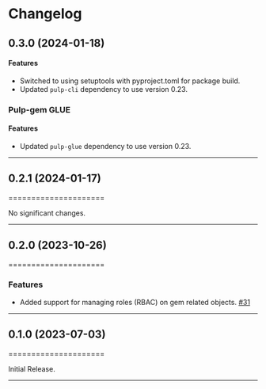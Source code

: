 # Changelog

[//]: # (You should *NOT* be adding new change log entries to this file, this)
[//]: # (file is managed by towncrier. You *may* edit previous change logs to)
[//]: # (fix problems like typo corrections or such.)
[//]: # (To add a new change log entry, please see)
[//]: # (https://docs.pulpproject.org/contributing/git.html#changelog-update)

[//]: # (WARNING: Don't drop the towncrier directive!)

[//]: # (towncrier release notes start)

## 0.3.0 (2024-01-18)



#### Features

- Switched to using setuptools with pyproject.toml for package build.
- Updated `pulp-cli` dependency to use version 0.23.


### Pulp-gem GLUE


#### Features

- Updated `pulp-glue` dependency to use version 0.23.


---

## 0.2.1 (2024-01-17)
=====================


No significant changes.


---


## 0.2.0 (2023-10-26)
=====================


### Features

- Added support for managing roles (RBAC) on gem related objects.
  [#31](https://github.com/pulp/pulp-cli-gem/issues/31)


---


## 0.1.0 (2023-07-03)
=====================


Initial Release.


---
